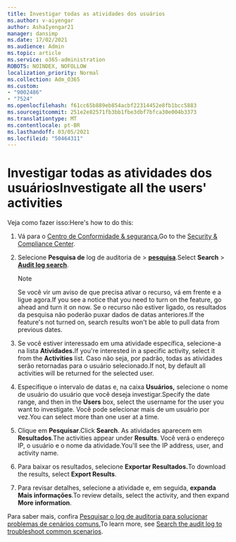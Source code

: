 ```yaml
---
title: Investigar todas as atividades dos usuários
ms.author: v-aiyengar
author: AshaIyengar21
manager: dansimp
ms.date: 17/02/2021
ms.audience: Admin
ms.topic: article
ms.service: o365-administration
ROBOTS: NOINDEX, NOFOLLOW
localization_priority: Normal
ms.collection: Adm_O365
ms.custom:
- "9002486"
- "7524"
ms.openlocfilehash: f61cc65b889eb854acbf22314452e8fb1bcc5883
ms.sourcegitcommit: 251e2e82571fb3bb1fbe3dbf7bfca30e004b3373
ms.translationtype: MT
ms.contentlocale: pt-BR
ms.lasthandoff: 03/05/2021
ms.locfileid: "50464311"
---
```

# <a name="investigate-all-the-users-activities"></a><span data-ttu-id="3c697-102">Investigar todas as atividades dos usuários</span><span class="sxs-lookup"><span data-stu-id="3c697-102">Investigate all the users' activities</span></span>

<span data-ttu-id="3c697-103">Veja como fazer isso:</span><span class="sxs-lookup"><span data-stu-id="3c697-103">Here's how to do this:</span></span>

1. <span data-ttu-id="3c697-104">Vá para o [Centro de Conformidade & segurança.](https://go.microsoft.com/fwlink/p/?linkid=2077143)</span><span class="sxs-lookup"><span data-stu-id="3c697-104">Go to the [Security & Compliance Center](https://go.microsoft.com/fwlink/p/?linkid=2077143).</span></span>
1. <span data-ttu-id="3c697-105">Selecione **Pesquisa de** log de auditoria de  >  **[pesquisa](https://go.microsoft.com/fwlink/?linkid=2103759)**.</span><span class="sxs-lookup"><span data-stu-id="3c697-105">Select **Search** > **[Audit log search](https://go.microsoft.com/fwlink/?linkid=2103759)**.</span></span>
    > [!NOTE]
    > <span data-ttu-id="3c697-106">Se você vir um aviso de que precisa ativar o recurso, vá em frente e a ligue agora.</span><span class="sxs-lookup"><span data-stu-id="3c697-106">If you see a notice that you need to turn on the feature, go ahead and turn it on now.</span></span> <span data-ttu-id="3c697-107">Se o recurso não estiver ligado, os resultados da pesquisa não poderão puxar dados de datas anteriores.</span><span class="sxs-lookup"><span data-stu-id="3c697-107">If the feature's not turned on, search results won't be able to pull data from previous dates.</span></span>

1. <span data-ttu-id="3c697-108">Se você estiver interessado em uma atividade específica, selecione-a na lista **Atividades.**</span><span class="sxs-lookup"><span data-stu-id="3c697-108">If you're interested in a specific activity, select it from the **Activities** list.</span></span> <span data-ttu-id="3c697-109">Caso não seja, por padrão, todas as atividades serão retornadas para o usuário selecionado.</span><span class="sxs-lookup"><span data-stu-id="3c697-109">If not, by default all activities will be returned for the selected user.</span></span>
1. <span data-ttu-id="3c697-110">Especifique o intervalo de datas e, na caixa **Usuários,** selecione o nome de usuário do usuário que você deseja investigar.</span><span class="sxs-lookup"><span data-stu-id="3c697-110">Specify the date range, and then in the **Users** box, select the username for the user you want to investigate.</span></span> <span data-ttu-id="3c697-111">Você pode selecionar mais de um usuário por vez.</span><span class="sxs-lookup"><span data-stu-id="3c697-111">You can select more than one user at a time.</span></span>
1. <span data-ttu-id="3c697-112">Clique em **Pesquisar**.</span><span class="sxs-lookup"><span data-stu-id="3c697-112">Click **Search**.</span></span> <span data-ttu-id="3c697-113">As atividades aparecem em **Resultados**.</span><span class="sxs-lookup"><span data-stu-id="3c697-113">The activities appear under **Results**.</span></span> <span data-ttu-id="3c697-114">Você verá o endereço IP, o usuário e o nome da atividade.</span><span class="sxs-lookup"><span data-stu-id="3c697-114">You'll see the IP address, user, and activity name.</span></span>
1. <span data-ttu-id="3c697-115">Para baixar os resultados, selecione **Exportar Resultados.**</span><span class="sxs-lookup"><span data-stu-id="3c697-115">To download the results, select **Export Results**.</span></span>
1. <span data-ttu-id="3c697-116">Para revisar detalhes, selecione a atividade e, em seguida, **expanda Mais informações**.</span><span class="sxs-lookup"><span data-stu-id="3c697-116">To review details, select the activity, and then expand **More information**.</span></span>

<span data-ttu-id="3c697-117">Para saber mais, confira [Pesquisar o log de auditoria para solucionar problemas de cenários comuns.](https://go.microsoft.com/fwlink/?linkid=2103944)</span><span class="sxs-lookup"><span data-stu-id="3c697-117">To learn more, see [Search the audit log to troubleshoot common scenarios](https://go.microsoft.com/fwlink/?linkid=2103944).</span></span>